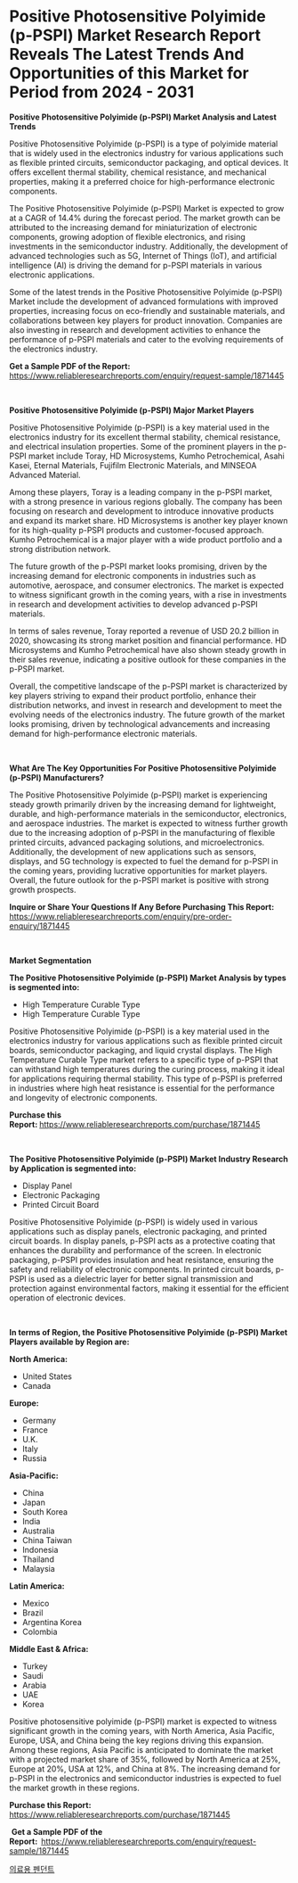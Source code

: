 <p><h1>Positive Photosensitive Polyimide (p-PSPI) Market Research Report Reveals The Latest Trends And Opportunities of this Market for Period from 2024 - 2031</h1></p><p><strong>Positive Photosensitive Polyimide (p-PSPI) Market Analysis and Latest Trends</strong></p>
<p><p>Positive Photosensitive Polyimide (p-PSPI) is a type of polyimide material that is widely used in the electronics industry for various applications such as flexible printed circuits, semiconductor packaging, and optical devices. It offers excellent thermal stability, chemical resistance, and mechanical properties, making it a preferred choice for high-performance electronic components.</p><p>The Positive Photosensitive Polyimide (p-PSPI) Market is expected to grow at a CAGR of 14.4% during the forecast period. The market growth can be attributed to the increasing demand for miniaturization of electronic components, growing adoption of flexible electronics, and rising investments in the semiconductor industry. Additionally, the development of advanced technologies such as 5G, Internet of Things (IoT), and artificial intelligence (AI) is driving the demand for p-PSPI materials in various electronic applications.</p><p>Some of the latest trends in the Positive Photosensitive Polyimide (p-PSPI) Market include the development of advanced formulations with improved properties, increasing focus on eco-friendly and sustainable materials, and collaborations between key players for product innovation. Companies are also investing in research and development activities to enhance the performance of p-PSPI materials and cater to the evolving requirements of the electronics industry.</p></p>
<p><strong>Get a Sample PDF of the Report:&nbsp;</strong> <a href="https://www.reliableresearchreports.com/enquiry/request-sample/1871445">https://www.reliableresearchreports.com/enquiry/request-sample/1871445</a></p>
<p>&nbsp;</p>
<p><strong>Positive Photosensitive Polyimide (p-PSPI) Major Market Players</strong></p>
<p><p>Positive Photosensitive Polyimide (p-PSPI) is a key material used in the electronics industry for its excellent thermal stability, chemical resistance, and electrical insulation properties. Some of the prominent players in the p-PSPI market include Toray, HD Microsystems, Kumho Petrochemical, Asahi Kasei, Eternal Materials, Fujifilm Electronic Materials, and MINSEOA Advanced Material.</p><p>Among these players, Toray is a leading company in the p-PSPI market, with a strong presence in various regions globally. The company has been focusing on research and development to introduce innovative products and expand its market share. HD Microsystems is another key player known for its high-quality p-PSPI products and customer-focused approach. Kumho Petrochemical is a major player with a wide product portfolio and a strong distribution network.</p><p>The future growth of the p-PSPI market looks promising, driven by the increasing demand for electronic components in industries such as automotive, aerospace, and consumer electronics. The market is expected to witness significant growth in the coming years, with a rise in investments in research and development activities to develop advanced p-PSPI materials.</p><p>In terms of sales revenue, Toray reported a revenue of USD 20.2 billion in 2020, showcasing its strong market position and financial performance. HD Microsystems and Kumho Petrochemical have also shown steady growth in their sales revenue, indicating a positive outlook for these companies in the p-PSPI market.</p><p>Overall, the competitive landscape of the p-PSPI market is characterized by key players striving to expand their product portfolio, enhance their distribution networks, and invest in research and development to meet the evolving needs of the electronics industry. The future growth of the market looks promising, driven by technological advancements and increasing demand for high-performance electronic materials.</p></p>
<p>&nbsp;</p>
<p><strong>What Are The Key Opportunities For Positive Photosensitive Polyimide (p-PSPI) Manufacturers?</strong></p>
<p><p>The Positive Photosensitive Polyimide (p-PSPI) market is experiencing steady growth primarily driven by the increasing demand for lightweight, durable, and high-performance materials in the semiconductor, electronics, and aerospace industries. The market is expected to witness further growth due to the increasing adoption of p-PSPI in the manufacturing of flexible printed circuits, advanced packaging solutions, and microelectronics. Additionally, the development of new applications such as sensors, displays, and 5G technology is expected to fuel the demand for p-PSPI in the coming years, providing lucrative opportunities for market players. Overall, the future outlook for the p-PSPI market is positive with strong growth prospects.</p></p>
<p><strong>Inquire or Share Your Questions If Any Before Purchasing This Report:</strong> <a href="https://www.reliableresearchreports.com/enquiry/pre-order-enquiry/1871445">https://www.reliableresearchreports.com/enquiry/pre-order-enquiry/1871445</a></p>
<p>&nbsp;</p>
<p><strong>Market Segmentation</strong></p>
<p><strong>The Positive Photosensitive Polyimide (p-PSPI) Market Analysis by types is segmented into:</strong></p>
<p><ul><li>High Temperature Curable Type</li><li>High Temperature Curable Type</li></ul></p>
<p><p>Positive Photosensitive Polyimide (p-PSPI) is a key material used in the electronics industry for various applications such as flexible printed circuit boards, semiconductor packaging, and liquid crystal displays. The High Temperature Curable Type market refers to a specific type of p-PSPI that can withstand high temperatures during the curing process, making it ideal for applications requiring thermal stability. This type of p-PSPI is preferred in industries where high heat resistance is essential for the performance and longevity of electronic components.</p></p>
<p><strong>Purchase this Report:&nbsp;</strong><a href="https://www.reliableresearchreports.com/purchase/1871445">https://www.reliableresearchreports.com/purchase/1871445</a></p>
<p>&nbsp;</p>
<p><strong>The Positive Photosensitive Polyimide (p-PSPI) Market Industry Research by Application is segmented into:</strong></p>
<p><ul><li>Display Panel</li><li>Electronic Packaging</li><li>Printed Circuit Board</li></ul></p>
<p><p>Positive Photosensitive Polyimide (p-PSPI) is widely used in various applications such as display panels, electronic packaging, and printed circuit boards. In display panels, p-PSPI acts as a protective coating that enhances the durability and performance of the screen. In electronic packaging, p-PSPI provides insulation and heat resistance, ensuring the safety and reliability of electronic components. In printed circuit boards, p-PSPI is used as a dielectric layer for better signal transmission and protection against environmental factors, making it essential for the efficient operation of electronic devices.</p></p>
<p>&nbsp;</p>
<p><strong>In terms of Region, the Positive Photosensitive Polyimide (p-PSPI) Market Players available by Region are:</strong></p>
<p>
    <p> <strong> North America: </strong>
        <ul>
            <li>United States</li>
            <li>Canada</li>
        </ul>
        </p> 
    <p> <strong> Europe: </strong>
        <ul>
            <li>Germany</li>
            <li>France</li>
            <li>U.K.</li>
            <li>Italy</li>
            <li>Russia</li>
        </ul>
        </p> 
    <p> <strong> Asia-Pacific: </strong>
        <ul>
            <li>China</li>
            <li>Japan</li>
            <li>South Korea</li>
            <li>India</li>
            <li>Australia</li>
            <li>China Taiwan</li>
            <li>Indonesia</li>
            <li>Thailand</li>
            <li>Malaysia</li>
        </ul>
        </p> 
    <p> <strong> Latin America: </strong>
        <ul>
            <li>Mexico</li>
            <li>Brazil</li>
            <li>Argentina Korea</li>
            <li>Colombia</li>
        </ul>
        </p> 
    <p> <strong> Middle East & Africa: </strong>
        <ul>
            <li>Turkey</li>
            <li>Saudi</li>
            <li>Arabia</li>
            <li>UAE</li>
            <li>Korea</li>
        </ul>
    </p>
    </p>
<p><p>Positive photosensitive polyimide (p-PSPI) market is expected to witness significant growth in the coming years, with North America, Asia Pacific, Europe, USA, and China being the key regions driving this expansion. Among these regions, Asia Pacific is anticipated to dominate the market with a projected market share of 35%, followed by North America at 25%, Europe at 20%, USA at 12%, and China at 8%. The increasing demand for p-PSPI in the electronics and semiconductor industries is expected to fuel the market growth in these regions.</p></p>
<p><strong>Purchase this Report: </strong><a href="https://www.reliableresearchreports.com/purchase/1871445">https://www.reliableresearchreports.com/purchase/1871445</a></p>
<p>&nbsp;<strong>Get a Sample PDF of the Report:&nbsp;&nbsp;</strong><a href="https://www.reliableresearchreports.com/enquiry/request-sample/1871445">https://www.reliableresearchreports.com/enquiry/request-sample/1871445</a></p>
<p><strong></strong></p>
<p><p><a href="https://github.com/jntpkh496620/Market-Research-Report-List-1/blob/main/50625741334.md">의료용 펜던트</a></p></p>